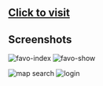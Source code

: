 ## [Click to visit](https://favoplaces.herokuapp.com)

## Screenshots
![favo-index](https://user-images.githubusercontent.com/23082500/42360474-049d447a-80b7-11e8-9e2a-33f0ea8d7096.png)
![favo-show](https://user-images.githubusercontent.com/23082500/42360475-04b1f8a2-80b7-11e8-9f2c-c97220c8badd.png)

![map search](https://user-images.githubusercontent.com/23082500/41248316-9f13748a-6d7e-11e8-8217-bae15c5ed9cd.jpg)
![login](https://user-images.githubusercontent.com/23082500/41248314-9ee9f29a-6d7e-11e8-8bd4-94f638d60f24.jpg)
